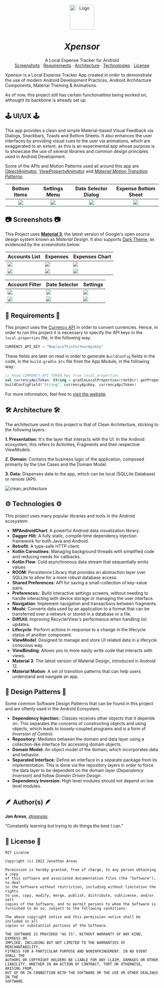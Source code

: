 <br />
<div align="center">
  <a href="#">
    <img src="./assets/logo/blue.svg" alt="Logo" width="80" height="80">
  </a>

<h1 align = "center">
<b><i>Xpensor</i></b>
</h1>

  <p align="center">
    A Local Expense Tracker for Android
    <br />
    <a href="#-screenshots-">Screenshots</a>
    ·
    <a href="#-requirements-">Requirements</a>
    ·
    <a href="#-architecture-">Architecture</a>
    ·
     <a href="#-technologies-">Technologies</a>
    ·
    <a href="#-license-">License</a>
  </p>
</div>


Xpensor is a Local Expense Tracker App created in order to demonstrate the use of modern Android Development Practices, Android Architecture Components, Material Theming & Animations.

As of now, this project still has certain functionalities being worked on, althought its backbone is already set up.

## 🕹️ UI/UX 🕹️

This app provides a clean and simple Material-based Visual Feedback via Dialogs, Snackbars, Toasts and Bottom Sheets. It also enhances the user interfaces by providing visual cues to the user via animations, which are exaggerated to an extent, as this is an experimental app whose purpose is to showcase the use of several libraries and common design principles used in Android Development.

Some of the APIs and Motion Patterns used all around this app are [*ObjectAnimator*](https://developer.android.com/reference/android/animation/ObjectAnimator), [*ViewPropertyAnimator*](https://developer.android.com/reference/android/view/ViewPropertyAnimator) and [*Material Motion Transition Patterns*](https://m2.material.io/design/motion/the-motion-system.html#transition-patterns).

Bottom Items	|	Settings Menu	|	Date Selector Dialog | Expense Bottom Sheet	|
:------:|:---------------------:|:-----------------------------:|:-------------:|
![](assets/gifs/top_destination_transition.gif)  |  ![](assets/gifs/transition.gif)  |  ![](assets/gifs/date_selector_dialog.gif)  |  ![](assets/gifs/bottom_sheet.gif)

## 📷 Screenshots 📷

This Project uses [**Material 3**](https://m3.material.io/), the latest version of Google's open source design system known as *Material Design*. It also supports [Dark Theme](https://developer.android.com/develop/ui/views/theming/darktheme), as evidenced by the screenshots below:

| Accounts List  | Expenses | Expenses Chart | 
| ------------- | ------------- |  ------------- |
| ![](assets/images/accounts.png)  | ![](assets/images/transactions.png)  | ![](assets/images/chart.png)  | 
| ![](assets/images/accounts_dark.png)  | ![](assets/images/transactions_dark.png)  | ![](assets/images/chart_dark.png)  | 

| Account Filter  | Date Selector | Settings | 
| ------------- | ------------- |  ------------- |
| ![](assets/images/account_filter.png)  | ![](assets/images/date_filter.png)  | ![](assets/images/settings.png)  | 
| ![](assets/images/account_filter_dark.png)  | ![](assets/images/date_filter_dark.png)  | ![](assets/images/settings_dark.png)  | 

## 📝 Requirements 📝

This project uses the [Currency API](https://currencyapi.com/) in order to convert currencies.
Hence, in order to run this project it is necessary to specify the API keys in the `local.properties` file, in the following way:
```groovy
CURRENCY_API_KEY = "ReplaceThisForYourApiKey"
```
These fields are later on read in order to generate `BuildConfig` fields in the code, in the `build.gradle.kts` file from the App Module, in the following way:
```kotlin
// Read CURRENCY_API_TOKEN key from local.properties
val currencyApiToken: String = gradleLocalProperties(rootDir).getProperty(currencyApiKey)
buildConfigField("String", currencyApiKey, currencyApiToken)
```

For more information, feel free to [visit the website](https://currencyapi.com/).

## 🛠 Architecture 🛠

The architecture used in this project is that of Clean Architecture, sticking to the following layers:

**1. Presentation:** It's the layer that interacts with the UI. In the Android ecosystem, this refers to Activities, Fragments and their respective ViewModels.

**2. Domain:** Contains the business logic of the application, composed primarily by the Use Cases and the Domain Model.

**3. Data:** Dispenses data to the app, which can be local (SQLLite Database) or remote (API).

![clean_architecture](assets/images/clean_architecture.png)


## ⚙️ Technologies ⚙️

This project uses many popular libraries and tools in the Android ecosystem:

* **MPAndroidChart**: A powerful Android data visualization library.
* **Dagger Hilt**: A fully static, compile-time dependency injection framework for both Java and Android.
* **Retrofit**: A type-safe HTTP client.
* **Kotlin Coroutines**: Managing background threads with simplified code and reducing needs for callbacks.
* **Kotlin Flow**: Cold asynchronous data stream that sequentially emits values
* **ROOM**: Persistence Library that provides an abstraction layer over SQLLite to allow for a more robust database access.
* **Shared Preferences**: API for saving a small-collection of key-value pairs.
* **Preferences:**:  Build interactive settings screens, without needing to handle interacting with device storage or managing the user interface.
* **Navigation**: Implement navigation and transactions between fragments.
* **Moshi**: Converts data used by an application to a format that can be transferred over a network or stored in a database or a file.
* **DiffUtil:**  Improving RecyclerView's performance when handling list updates.
* **Lifecycle**: Perform actions in response to a change in the lifecycle status of another component.
* **ViewModel**: Designed to manage and store UI related data in a lifecycle conscious way.
* **ViewBinding**: Allows you to more easily write code that interacts with views.
* **Material 3**: The latest version of Material Design, introduced in Android 12.
* **Material Motion**: A set of transition patterns that can help users understand and navigate an app.

## 🦾 Design Patterns 🦾

Some common Software Design Patterns that can be found in this project and are oftenly used in the Android Ecosystem.

* **Dependency Injection:**: Classes receives other objects that it depends on. This separates the concerns of constructing objects and using objects, which leads to loosely-coupled programs and is a form of *Inversion of Control*.
* **Repository:** Mediates between the domain and data layer using a collection-like interface for accessing domain objects.
* **Domain Model:** An object model of the domain, which incorporates data and behavior.
* **Separated Interface:** Define an interface in a separate package from its implementation. This is done via the repository layers in order to force the data layer to be dependent on the domain layer (*Dependency Inversion*) and follow *Domain Driven Design*.
* **Dependency Inversion:** High level modules should not depend on low level modules. 


## 🪶 Author(s) 🪶

**Jon Areas**, [*@jxareas*](https://github.com/jxareas).

"Constantly learning but trying to do things the best I can."

## 📜 License 📜

```
MIT License

Copyright (c) 2022 Jonathan Areas

Permission is hereby granted, free of charge, to any person obtaining a copy
of this software and associated documentation files (the "Software"), to deal
in the Software without restriction, including without limitation the rights
to use, copy, modify, merge, publish, distribute, sublicense, and/or sell
copies of the Software, and to permit persons to whom the Software is
furnished to do so, subject to the following conditions:

The above copyright notice and this permission notice shall be included in all
copies or substantial portions of the Software.

THE SOFTWARE IS PROVIDED "AS IS", WITHOUT WARRANTY OF ANY KIND, EXPRESS OR
IMPLIED, INCLUDING BUT NOT LIMITED TO THE WARRANTIES OF MERCHANTABILITY,
FITNESS FOR A PARTICULAR PURPOSE AND NONINFRINGEMENT. IN NO EVENT SHALL THE
AUTHORS OR COPYRIGHT HOLDERS BE LIABLE FOR ANY CLAIM, DAMAGES OR OTHER
LIABILITY, WHETHER IN AN ACTION OF CONTRACT, TORT OR OTHERWISE, ARISING FROM,
OUT OF OR IN CONNECTION WITH THE SOFTWARE OR THE USE OR OTHER DEALINGS IN THE
SOFTWARE.
```
